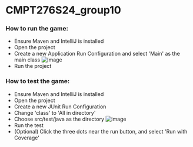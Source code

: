 # CMPT276S24_group10

### How to run the game:
- Ensure Maven and IntelliJ is installed
- Open the project
- Create a new Application Run Configuration and select 'Main' as the main class
![image](https://media.github.sfu.ca/user/2404/files/334d6a87-42ef-431f-af2d-dc8af2a17bcb)
- Run the project

### How to test the game:
- Ensure Maven and IntelliJ is installed
- Open the project
- Create a new JUnit Run Configuration
- Change 'class' to 'All in directory'
- Choose src/test/java as the directory
![image](https://media.github.sfu.ca/user/2404/files/31c11186-d73c-4b60-8e78-d077d479a712)
- Run the test
- (Optional) Click the three dots near the run button, and select 'Run with Coverage'
